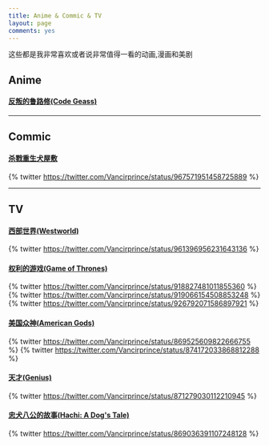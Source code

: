 ```yaml
---
title: Anime & Commic & TV
layout: page
comments: yes
---
```


这些都是我非常喜欢或者说非常值得一看的动画,漫画和美剧

## Anime

#### [反叛的鲁路修(Code Geass)](https://movie.douban.com/subject/2043155/)

----

## Commic 

#### [杀戮重生犬屋敷](https://book.douban.com/series/30661)
{% twitter https://twitter.com/Vancirprince/status/967571951458725889 %}

----

## TV

#### [西部世界(Westworld)](https://movie.douban.com/subject/2338055/)

{% twitter https://twitter.com/Vancirprince/status/961396956231643136 %}

#### [权利的游戏(Game of Thrones)](https://movie.douban.com/subject/3016187/)

{% twitter https://twitter.com/Vancirprince/status/918827481011855360 %}
{% twitter https://twitter.com/Vancirprince/status/919066154508853248 %}
{% twitter https://twitter.com/Vancirprince/status/926792071586897921 %}

#### [美国众神(American Gods)](https://movie.douban.com/subject/6308210/)
{% twitter https://twitter.com/Vancirprince/status/869525609822666755 %}
{% twitter https://twitter.com/Vancirprince/status/874172033868812288 %}

#### [天才(Genius)](https://movie.douban.com/subject/26782706/)
{% twitter https://twitter.com/Vancirprince/status/871279030112210945 %}

#### [忠犬八公的故事(Hachi: A Dog's Tale)](https://movie.douban.com/subject/3011091/)
{% twitter https://twitter.com/Vancirprince/status/869036391107248128 %}

